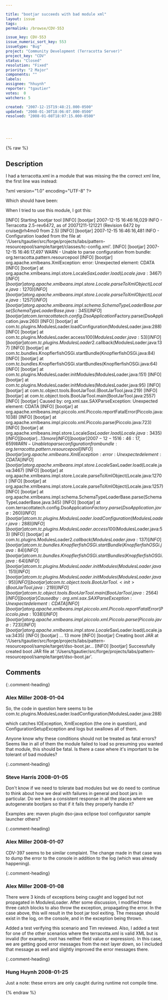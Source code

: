 ```yaml
---

title: "bootjar succeeds with bad module xml"
layout: issue
tags: 
permalink: /browse/CDV-553

issue_key: CDV-553
issue_numeric_sort_key: 553
issuetype: "Bug"
project: "Community Development (Terracotta Server)"
project_key: "CDV"
status: "Closed"
resolution: "Fixed"
priority: "2 Major"
components: ""
labels: 
assignee: "hhuynh"
reporter: "tgautier"
votes:  0
watchers: 5

created: "2007-12-15T19:48:21.000-0500"
updated: "2008-01-30T18:06:07.000-0500"
resolved: "2008-01-08T18:07:15.000-0500"




---
```


{% raw %}

## Description

<div markdown="1" class="description">

I had a terracotta.xml in a module that was missing the the correct xml line, the first line was instead:

?xml version="1.0" encoding="UTF-8" ?>

Which should have been:
<?xml version="1.0" encoding="UTF-8" ?>

When I tried to use this module, I got this:

[INFO] Starting bootjar tool
[INFO] [bootjar] 2007-12-15 16:46:16,029 INFO - Terracotta 2.5-rev6472, as of 20071211-121221 (Revision 6472 by cruise@rh4mo0 from 2.5)
[INFO] [bootjar] 2007-12-15 16:46:16,481 INFO - Configuration loaded from the file at '/Users/tgautier/src/forge/projects/labs/pattern-resourcepool/sample/target/classes/tc-config.xml'.
[INFO] [bootjar] 2007-12-15 16:46:17,497 WARN - Unable to parse configuration from bundle: org.terracotta.pattern.resourcepool
[INFO] [bootjar] org.apache.xmlbeans.XmlException: error: Unexpected element: CDATA
[INFO] [bootjar] 	at org.apache.xmlbeans.impl.store.Locale$SaxLoader.load(Locale.java:3467)
[INFO] [bootjar] 	at org.apache.xmlbeans.impl.store.Locale.parseToXmlObject(Locale.java:1270)
[INFO] [bootjar] 	at org.apache.xmlbeans.impl.store.Locale.parseToXmlObject(Locale.java:1257)
[INFO] [bootjar] 	at org.apache.xmlbeans.impl.schema.SchemaTypeLoaderBase.parse(SchemaTypeLoaderBase.java:345)
[INFO] [bootjar] 	at com.terracottatech.config.DsoApplication$Factory.parse(DsoApplication.java:260)
[INFO] [bootjar] 	at com.tc.plugins.ModulesLoader.loadConfiguration(ModulesLoader.java:288)
[INFO] [bootjar] 	at com.tc.plugins.ModulesLoader.access$100(ModulesLoader.java:53)
[INFO] [bootjar] 	at com.tc.plugins.ModulesLoader$2.callback(ModulesLoader.java:137)
[INFO] [bootjar] 	at com.tc.bundles.KnopflerfishOSGi.startBundle(KnopflerfishOSGi.java:84)
[INFO] [bootjar] 	at com.tc.bundles.KnopflerfishOSGi.startBundles(KnopflerfishOSGi.java:64)
[INFO] [bootjar] 	at com.tc.plugins.ModulesLoader.initModules(ModulesLoader.java:151)
[INFO] [bootjar] 	at com.tc.plugins.ModulesLoader.initModules(ModulesLoader.java:95)
[INFO] [bootjar] 	at com.tc.object.tools.BootJarTool.<init>(BootJarTool.java:219)
[INFO] [bootjar] 	at com.tc.object.tools.BootJarTool.main(BootJarTool.java:2557)
[INFO] [bootjar] Caused by: org.xml.sax.SAXParseException: Unexpected element: CDATA
[INFO] [bootjar] 	at org.apache.xmlbeans.impl.piccolo.xml.Piccolo.reportFatalError(Piccolo.java:1038)
[INFO] [bootjar] 	at org.apache.xmlbeans.impl.piccolo.xml.Piccolo.parse(Piccolo.java:723)
[INFO] [bootjar] 	at org.apache.xmlbeans.impl.store.Locale$SaxLoader.load(Locale.java:3435)
[INFO] [bootjar] 	... 13 more
[INFO] [bootjar] 2007-12-15 16:46:17,659 WARN - Unable to parse configuration from bundle: org.terracotta.pattern.resourcepool
[INFO] [bootjar] org.apache.xmlbeans.XmlException: error: Unexpected element: CDATA
[INFO] [bootjar] 	at org.apache.xmlbeans.impl.store.Locale$SaxLoader.load(Locale.java:3467)
[INFO] [bootjar] 	at org.apache.xmlbeans.impl.store.Locale.parseToXmlObject(Locale.java:1270)
[INFO] [bootjar] 	at org.apache.xmlbeans.impl.store.Locale.parseToXmlObject(Locale.java:1257)
[INFO] [bootjar] 	at org.apache.xmlbeans.impl.schema.SchemaTypeLoaderBase.parse(SchemaTypeLoaderBase.java:345)
[INFO] [bootjar] 	at com.terracottatech.config.DsoApplication$Factory.parse(DsoApplication.java:260)
[INFO] [bootjar] 	at com.tc.plugins.ModulesLoader.loadConfiguration(ModulesLoader.java:288)
[INFO] [bootjar] 	at com.tc.plugins.ModulesLoader.access$100(ModulesLoader.java:53)
[INFO] [bootjar] 	at com.tc.plugins.ModulesLoader$2.callback(ModulesLoader.java:137)
[INFO] [bootjar] 	at com.tc.bundles.KnopflerfishOSGi.startBundle(KnopflerfishOSGi.java:84)
[INFO] [bootjar] 	at com.tc.bundles.KnopflerfishOSGi.startBundles(KnopflerfishOSGi.java:64)
[INFO] [bootjar] 	at com.tc.plugins.ModulesLoader.initModules(ModulesLoader.java:151)
[INFO] [bootjar] 	at com.tc.plugins.ModulesLoader.initModules(ModulesLoader.java:95)
[INFO] [bootjar] 	at com.tc.object.tools.BootJarTool.<init>(BootJarTool.java:219)
[INFO] [bootjar] 	at com.tc.object.tools.BootJarTool.main(BootJarTool.java:2564)
[INFO] [bootjar] Caused by: org.xml.sax.SAXParseException: Unexpected element: CDATA
[INFO] [bootjar] 	at org.apache.xmlbeans.impl.piccolo.xml.Piccolo.reportFatalError(Piccolo.java:1038)
[INFO] [bootjar] 	at org.apache.xmlbeans.impl.piccolo.xml.Piccolo.parse(Piccolo.java:723)
[INFO] [bootjar] 	at org.apache.xmlbeans.impl.store.Locale$SaxLoader.load(Locale.java:3435)
[INFO] [bootjar] 	... 13 more
[INFO] [bootjar] Creating boot JAR at '/Users/tgautier/src/forge/projects/labs/pattern-resourcepool/sample/target/dso-boot.jar...
[INFO] [bootjar] Successfully created boot JAR file at '/Users/tgautier/src/forge/projects/labs/pattern-resourcepool/sample/target/dso-boot.jar'.



</div>

## Comments


{:.comment-heading}
### **Alex Miller** <span class="date">2008-01-04</span>

<div markdown="1" class="comment">

So, the code in question here seems to be 
  com.tc.plugins.ModulesLoader.loadConfiguration(ModulesLoader.java:288) 

which catches IOException, XmlException (the one in question), and ConfigurationSetupException and logs but swallows all of them.

Anyone know why these conditions should not be treated as fatal errors?  Seems like in all of them the module failed to load so presuming you wanted that module, this should be fatal.  Is there a case where it's important to be tolerant of bad modules?



</div>


{:.comment-heading}
### **Steve Harris** <span class="date">2008-01-05</span>

<div markdown="1" class="comment">

Don't know if we need to tolerate bad modules but we do need to continue to think about how we deal with failures in general and boot jars in particular. Do we have a consistent response in all the places where we autogenerate bootjars so that if it fails they properly handle it?

Examples are:
maven plugin
dso-java
eclipse tool
configurator
sample launcher
others?

</div>


{:.comment-heading}
### **Alex Miller** <span class="date">2008-01-07</span>

<div markdown="1" class="comment">

CDV-397 seems to be similar complaint.  The change made in that case was to dump the error to the console in addition to the log (which was already happening).  

</div>


{:.comment-heading}
### **Alex Miller** <span class="date">2008-01-08</span>

<div markdown="1" class="comment">

There were 3 kinds of exceptions being caught and logged but not propagated in ModulesLoader.  After some discussion, I modified these three catch blocks to also throw the exception, propagating the error.  In the case above, this will result in the boot jar tool exiting.  The message should exist in the log, on the console, and in the exception being thrown.  

Added a test verifying this scenario and Tim reviewed.  Also, I added a test for one of the other scenarios where the terracotta.xml is valid XML but is invalid (for example, root has neither field value or expression).  In this case, we are getting good error messages from the next layer down, so I included that message as well and slightly improved the error messages there.

</div>


{:.comment-heading}
### **Hung Huynh** <span class="date">2008-01-25</span>

<div markdown="1" class="comment">

Just a note: these errors are only caught during runtime not compile time.

</div>



{% endraw %}
